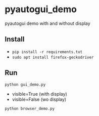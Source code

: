# pyautogui_demo

pyautogui demo with and without display

## Install

- `pip install -r requirements.txt`
- `sudo apt install firefox-geckodriver`

## Run

`python gui_demo.py`

- visible=True (with display)
- visible=False (wo display)

`python browser_demo.py`

